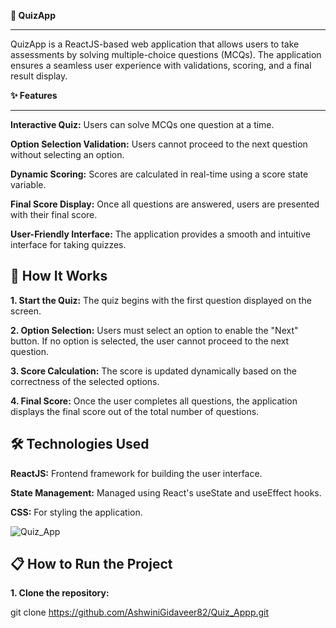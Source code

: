 **🎯 QuizApp**

------------------------------------------------------------------------------------------------------------------------------------------
QuizApp is a ReactJS-based web application that allows users to take assessments by solving multiple-choice questions (MCQs). The application ensures a seamless user experience with validations, scoring, and a final result display.

**✨ Features**

------------------------------------------------------------------------------------------------------------------------------------------

**Interactive Quiz:** Users can solve MCQs one question at a time.

**Option Selection Validation:** Users cannot proceed to the next question without selecting an option.

**Dynamic Scoring:** Scores are calculated in real-time using a score state variable.

**Final Score Display:** Once all questions are answered, users are presented with their final score.

**User-Friendly Interface:** The application provides a smooth and intuitive interface for taking quizzes.

**🚀 How It Works**
------------------------------------------------------------------------------------------------------------------------------------------
 **1. Start the Quiz:** The quiz begins with the first question displayed on the screen.

**2. Option Selection:** Users must select an option to enable the "Next" button.
If no option is selected, the user cannot proceed to the next question.

**3. Score Calculation:** The score is updated dynamically based on the correctness of the selected options.

**4. Final Score:** Once the user completes all questions, the application displays the final score out of the total number of questions.

**🛠️ Technologies Used**
------------------------------------------------------------------------------------------------------------------------------------------
**ReactJS:** Frontend framework for building the user interface.

**State Management:** Managed using React's useState and useEffect hooks.

**CSS:** For styling the application.

![Quiz_App](https://github.com/user-attachments/assets/1950c542-e7ea-4781-903f-b09b1250270a)



**📋 How to Run the Project**
------------------------------------------------------------------------------------------------------------------------------------------

**1. Clone the repository:**
   
git clone https://github.com/AshwiniGidaveer82/Quiz_Appp.git
